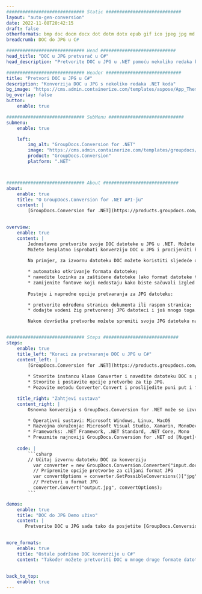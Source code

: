 ```yaml
---
############################# Static ############################
layout: "auto-gen-conversion"
date: 2022-11-08T20:42:15
draft: false
otherformats: bmp doc docm docx dot dotm dotx epub gif ico jpeg jpg md odt ott pdf png psd rtf tex tif tiff txt xps
breadcrumb: DOC do JPG u C#

############################# Head ############################
head_title: "DOC u JPG pretvarač u C#"
head_description: "Pretvorite DOC u JPG u .NET pomoću nekoliko redaka koda. Koristite GroupDocs Document Conversion API za pretvaranje preko 160 formata datoteka."

############################# Header ############################
title: "Pretvori DOC u JPG u C#"
description: "Konverzija DOC u JPG s nekoliko redaka .NET koda"
bg_image: "https://cms.admin.containerize.com/templates/aspose/App_Themes/V3/images/bg/header1.png"
bg_overlay: false
button:
    enable: true

############################# SubMenu ############################
submenu:
    enable: true

    left:
        img_alt: "GroupDocs.Conversion for .NET"
        image: "https://cms.admin.containerize.com/templates/groupdocs/images/product-logos/90x90-noborder/groupdocs-conversion-net.png"
        product: "GroupDocs.Conversion"
        platform: ".NET"



############################# About ############################
about:
    enable: true
    title: "O GroupDocs.Conversion for .NET API-ju"
    content: |
        [GroupDocs.Conversion for .NET](https://products.groupdocs.com/conversion/net/) može se koristiti za pretvaranje Microsoft Worda, Excela, PowerPointa, PDF-a, Visio i drugih formata. GroupDocs.Conversion je samostalni API koji je prikladan za pozadinske i interne sustave gdje su potrebne visoke performanse. Ne ovisi o softveru poput Microsofta ili Open Officea.
    

overview:
    enable: true
    content: |
        Jednostavno pretvorite svoje DOC datoteke u JPG u .NET. Možete koristiti samo nekoliko C# linija koda na bilo kojoj platformi po vašem izboru kao što su - Windows, Linux, macOS.
        Možete besplatno isprobati konverziju DOC u JPG i procijeniti kvalitetu rezultata konverzije. Uz jednostavne scenarije konverzije datoteka, možete isprobati naprednije opcije za učitavanje izvorne DOC datoteke i za spremanje izlaznog JPG rezultata. 
        
        Na primjer, za izvornu datoteku DOC možete koristiti sljedeće opcije učitavanja:

        * automatsko otkrivanje formata datoteke;
        * navedite lozinku za zaštićene datoteke (ako format datoteke to podržava);
        * zamijenite fontove koji nedostaju kako biste sačuvali izgled dokumenta.
        
        Postoje i napredne opcije pretvaranja za JPG datoteku:

        * pretvorite određenu stranicu dokumenta ili raspon stranica;
        * dodajte vodeni žig pretvorenoj JPG datoteci i još mnogo toga.

        Nakon dovršetka pretvorbe možete spremiti svoju JPG datoteku na lokalnu stazu datoteke ili bilo koju pohranu treće strane kao što su FTP, Amazon S3, Google Drive, Dropbox itd. Imajte na umu - da pretvorite DOC u {{ TO}} nema potrebe za instaliranjem bilo kakvog dodatnog softvera - poput MS Officea, Open Officea, Adobe Acrobat Readera itd.


############################# Steps ############################
steps:
    enable: true
    title_left: "Koraci za pretvaranje DOC u JPG u C#"
    content_left: |
        [GroupDocs.Conversion for .NET](https://products.groupdocs.com/conversion/net/) programerima olakšava pretvaranje DOC datoteke u JPG s nekoliko redaka koda.
        
        * Stvorite instancu klase Converter i navedite datoteku DOC s punim putem
        * Stvorite i postavite opcije pretvorbe za tip JPG.
        * Pozovite metodu Converter.Convert i proslijedite puni put i format (JPG) kao parametar

    title_right: "Zahtjevi sustava"
    content_right: |
        Osnovna konverzija s GroupDocs.Conversion for .NET može se izvršiti u samo nekoliko jednostavnih koraka. Naši API-ji podržani su na svim glavnim platformama i operativnim sustavima. Prije izvršavanja koda u nastavku, provjerite imate li sljedeće preduvjete instalirane na vašem sustavu.

        * Operativni sustavi: Microsoft Windows, Linux, MacOS
        * Razvojna okruženja: Microsoft Visual Studio, Xamarin, MonoDevelop
        * Frameworks: .NET Framework, .NET Standard, .NET Core, Mono
        * Preuzmite najnoviji GroupDocs.Conversion for .NET od [Nuget](https://www.nuget.org/packages/groupdocs.conversion)
         
    code: |
        ```csharp    
        // Učitaj izvornu datoteku DOC za konverziju
          var converter = new GroupDocs.Conversion.Converter("input.doc");
          // Pripremite opcije pretvorbe za ciljani format JPG
          var convertOptions = converter.GetPossibleConversions()["jpg"].ConvertOptions;
          // Pretvori u format JPG
          converter.Convert("output.jpg", convertOptions);
        ```

demos:
    enable: true
    title: "DOC do JPG Demo uživo"
    content: |
       Pretvorite DOC u JPG sada tako da posjetite [GroupDocs.Conversion App](https://products.groupdocs.app/conversion/family) web mjesto. Online demo ima sljedeće prednosti
          

more_formats:
    enable: true
    title: "Ostale podržane DOC konverzije u C#"
    content: "Također možete pretvoriti DOC u mnoge druge formate datoteka. Pogledajte popis u nastavku."
       
       
back_to_top:
    enable: true
---
```

